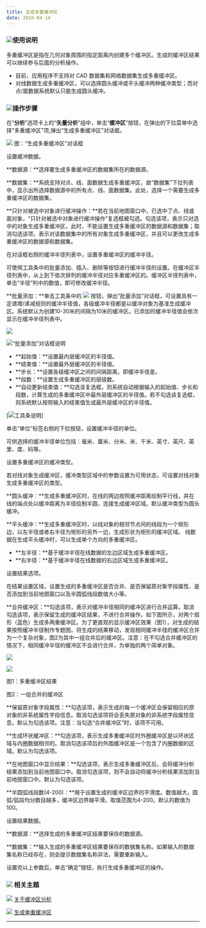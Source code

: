 ```yaml
---
title: 生成多重缓冲区
date: 2016-04-14
---
```


### ![](/iDesktop-Cross/images/read.gif)使用说明

多重缓冲区是指在几何对象周围的指定距离内创建多个缓冲区。生成的缓冲区结果可以继续参与后面的分析操作。

-   目前，应用程序不支持对 CAD 数据集和网络数据集生成多重缓冲区。
-   对线数据生成多重缓冲区，可以选择圆头缓冲或平头缓冲两种缓冲类型；而对点/面数据系统默认只能生成圆头缓冲。

### ![](/iDesktop-Cross/images/read.gif)操作步骤

在“**分析**”选项卡上的“**矢量分析**”组中，单击“**缓冲区**”按钮，在弹出的下拉菜单中选择"多重缓冲区"项,弹出“生成多重缓冲区”对话框。

  ![](/iDesktop-Cross/images/MutilBufferDia.png)
  图：“生成多重缓冲区”对话框


设置缓冲数据。

**数据源：**选择要生成多重缓冲区的数据集所在的数据源。

**数据集：**系统支持对点、线、面数据生成多重缓冲区，故“数据集”下拉列表中，显示出所选择数据源中的所有点、线、面数据集。此处，选择一个需要生成多重缓冲区的数据集。

**只针对被选中对象进行缓冲操作：**若在当前地图窗口中，已选中了点、线或面对象，“只针对被选中对象进行缓冲操作”复选框被勾选。勾选该项，表示只对选中的对象生成多重缓冲区，此时，不能设置生成多重缓冲区的数据源和数据集；取消勾选该项，表示对该数据集中的所有对象生成多重缓冲区，并且可以更改生成多重缓冲区的数据源和数据集。

在对话框右侧的缓冲半径列表中，设置多重缓冲区的缓冲半径。

可使用工具条中的批量添加、插入、删除等按钮进行缓冲半径的设置。在缓冲区半径列表中，从上到下依次排列的缓冲半径对应多重缓冲区的。缓冲区半径列表中，单击“半径”列中的数值，即可修改缓冲半径。

**批量添加：**单击工具条中的 ![](/iDesktop-Cross/images/Add.png)
按钮，弹出“批量添加”对话框，可设置具有一定递增/递减规则的缓冲半径值，各级缓冲半径都是以缓冲对象为基准生成缓冲区。系统默认为创建10-30米的间隔为10米的缓冲区。已添加的缓冲半径值会依次显示在缓冲半径列表中。

  ![](/iDesktop-Cross/images/AddDia.png)



![](/iDesktop-Cross/images/close.gif)“批量添加”对话框说明


-   **起始值：**设置最内层缓冲区的半径值。
-   **结束值：**设置最外层缓冲区的半径值。
-   **步长：**设置各级缓冲区之间的间隔距离，即缓冲半径差。
-   **段数：**设置生成多重缓冲区的层级数。
-   **自动更新结束值：**勾选该复选框，则系统自动根据输入的起始值、步长和段数，计算生成的多重缓冲区中最外层缓冲区的半径值。若不勾选该复选框，则系统默认按照输入的结束值生成最外层缓冲区的半径值。


[![](/iDesktop-Cross/images/close.gif)工具条说明]

</div>

<div id="div2" class="div" style="display:none">

-   **插入：**选中一个或多个缓冲区半径，单击![](/iDesktop-Cross/images/Insert.png)
    按钮，即可在选中的缓冲区半径之前增加一个缓冲区半径值，默认插入的值为10。
-   **全选：**单击 ![](/iDesktop-Cross/images/SelectAll.png) 按钮，
    全选缓冲半径列表中所有的缓冲半径。
-   **反选：**单击 ![](/iDesktop-Cross/images/SelectInvert.png)
    按钮，反选缓冲半径列表中所有的缓冲半径。
-   **删除：**选中需要删除的缓冲半径，单击
    ![](/iDesktop-Cross/images/RemoveButton.png) 按钮，删除所有选中的缓冲半径。
-   **上移：**选中一个或多个缓冲区半径，单击
    ![](/iDesktop-Cross/images/MoveUp.png)
    按钮，即可将所有选中的缓冲半径上移一层。
-   **下移：**选中一个或多个缓冲区半径，单击
    ![](/iDesktop-Cross/images/MoveDown.png)
    按钮，即可将所有选中的缓冲半径下移一层。

</div>

单击“单位”标签右侧的下拉按钮，设置缓冲半径的单位。

可供选择的缓冲半径单位包括：毫米、厘米、分米、米、千米、英寸、英尺、英里、度、码等。

设置多重缓冲区的缓冲类型。

若对线对象生成缓冲区，缓冲类型区域中的参数设置为可用状态，可设置对线对象生成多重缓冲区的类型。

**圆头缓冲：**生成多重缓冲区时，在线的两边按照缓冲距离绘制平行线，并在线的端点处以缓冲距离为半径绘制半圆，连接生成缓冲区域。默认缓冲类型为圆头缓冲。

**平头缓冲：**生成多重缓冲区时，以线对象的相邻节点间的线段为一个矩形边，以左半径或者右半径为矩形的另外一边，生成形状为矩形的缓冲区域。
线数据在生成平头缓冲时，可以生成单个方向的多重缓冲区。

-   **左半径：**基于缓冲半径在线数据的左边区域生成多重缓冲区。
-   **右半径：**基于缓冲半径在线数据的右边区域生成多重缓冲区。

设置结果选项。

在结果设置区域，设置生成的多重缓冲区是否合并、是否保留原对象字段属性、是否添加到当前地图窗口以及半圆弧线段数值大小等。

**合并缓冲区：**勾选该项，表示对缓冲半径相同的缓冲区进行合并运算。取消勾选该项，表示保留生成的缓冲区结果，不进行合并操作。如下图所示，对两个扇形（蓝色）生成多两重缓冲区。为了更直观的显示缓冲区效果（图1），对生成的结果按照缓冲半径制作专题图。将生成的结果移动，发现相同缓冲半径的缓冲区合并为一个复杂对象，图2为其中一组合并后的缓冲区。注意：在不勾选合并缓冲区的情况下，相同缓冲半径的缓冲区不会进行合并，为单独的两个简单对象。

![](/iDesktop-Cross/images/MulBuf1.png)

![](/iDesktop-Cross/images/MulBuf2.png)

图1：多重缓冲区结果

图2：一组合并的缓冲区

**保留原对象字段属性：**勾选该项，表示生成的每一个缓冲区会保留相应的原对象的非系统属性字段信息。取消勾选该项将会丢失原对象的非系统字段属性信息。默认为勾选该项。注意：当勾选“合并缓冲区”时，该项不可用。

**生成环状缓冲区：**勾选该项，表示生成多重缓冲区时外圈缓冲区是以环状区域与内圈数据相邻的。取消勾选该项后的外围缓冲区是一个包含了内圈数据的区域。默认为勾选该项。

**在地图窗口中显示结果：**勾选该项，表示生成多重缓冲区后，会将缓冲分析结果添加到当前地图窗口中。取消勾选该项，则不会自动将缓冲分析结果添加到当前地图窗口中。默认为勾选该项。

**半圆弧线段数(4-200)：**用于设置生成的缓冲区边界的平滑度。数值越大，圆弧/弧段均分数目越多，缓冲区边界越平滑。取值范围为4-200。默认的数值为100。

设置结果数据。

**数据源：**选择生成的多重缓冲区结果要保存的数据源。

**数据集：**输入生成的多重缓冲区结果要保存的数据集名称。如果输入的数据集名称已经存在，则会提示数据集名称非法，需要重新输入。

设置完以上参数后，单击“确定”按钮，执行生成多重缓冲区的操作。

### ![](/iDesktop-Cross/images/seealso.png) 相关主题

![](/iDesktop-Cross/images/smalltitle.png) [关于缓冲区分析](/iDesktop-Cross/2016/04/14/buffer/HowBufferWork)

![](/iDesktop-Cross/images/smalltitle.png) [生成单重缓冲区](/iDesktop-Cross/2016/04/14/buffer/SingleBuffer)

------------------------------------------------------------------------

